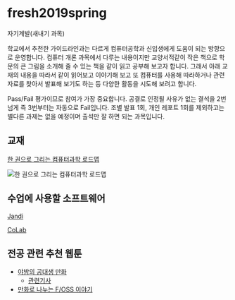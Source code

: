 # fresh2019spring
자기계발(새내기 과목)

학교에서 추천한 가이드라인과는 다르게 컴퓨터공학과 신입생에게 도움이 되는 방향으로 운영합니다.
컴퓨터 개론 과목에서 다루는 내용이지만 교양서적같이 작은 책으로 학문의 큰 그림을 소개해 줄 수 있는 책을 같이 읽고 공부해 보고자 합니다. 
그래서 아래 교재의 내용을 따라서 같이 읽어보고 이야기해 보고 또 컴퓨터를 사용해 따라하거나 관련 자료를 찾아서 발표해 보기도 하는 등 다양한 활동을 시도해 보려고 합니다.

Pass/Fail 평가이므로 참여가 가장 중요합니다.
공결로 인정될 사유가 없는 결석을 2번 넘게 즉 3번부터는 자동으로 Fail입니다.
조별 발표 1회, 개인 레포트 1회를 제외하고는 별다른 과제는 없을 예정이며 출석만 잘 하면 되는 과목입니다.

## 교재

[한 권으로 그리는 컴퓨터과학 로드맵](http://www.insightbook.co.kr/12780)

![한 권으로 그리는 컴퓨터과학 로드맵](http://www.insightbook.co.kr/wp-content/uploads/2018/04/%ED%91%9C%EC%A7%80%EC%9E%85%EC%B2%B4-660x783.jpg)

## 수업에 사용할 소프트웨어

[Jandi](https://fresh2019.jandi.com/)

[CoLab](https://colab.research.google.com/)

## 전공 관련 추천 웹툰

* [야밤의 공대생 만화](https://www.facebook.com/engineertoon)
     - [관련기사](http://www.bloter.net/archives/259330)
* [만화로 나누는 F/OSS 이야기](https://joone.net/)
